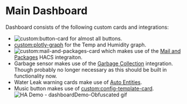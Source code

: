 # Main Dashboard
Dashboard consists of the following custom cards and integrations:
- ![custom:button-card](https://github.com/custom-cards/button-card) for almost all buttons.
- [custom:plotly-graph](https://github.com/dbuezas/lovelace-plotly-graph-card) for the Temp and Humidity graph.
- ![custom:mail-and-packages-card](https://github.com/moralmunky/Home-Assistant-Mail-And-Packages-Custom-Card) which makes use of the [Mail and Packages](https://github.com/moralmunky/Home-Assistant-Mail-And-Packages) HACS integraiton.
- Garbage sensor makes use of the [Garbage Collection](https://github.com/bruxy70/Garbage-Collection/) integration. Though probably no longer necessary as this should be built in functionality now.
- Water Leak warning cards make use of [Auto Entities](https://github.com/thomasloven/lovelace-auto-entities).
- Music button makes use of [custom:config-template-card](https://github.com/iantrich/config-template-card).
![HA Demo - dashboardDemo-Obfuscated gif](https://github.com/user-attachments/assets/fa9f5162-7f68-4c83-9aaf-1ec3ba47d461)
